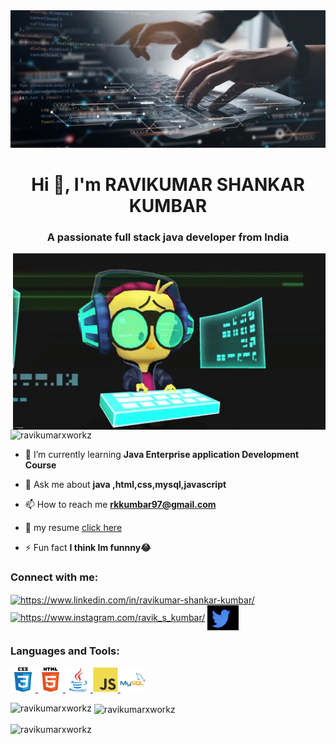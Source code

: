 <img src=https://github.com/ravikumarxworkz/my_resume/blob/main/BANNER.jpg alt="logo" height="220" width="1500">

<h1 align="center">Hi 👋, I'm RAVIKUMAR SHANKAR KUMBAR</h1>
<h3 align="center">A passionate full stack java developer from India</h3>

<img align="right" alt="coding" width="500" src="https://github.com/ravikumarxworkz/my_resume/blob/main/github.gif">
<p align="left"> <img src="https://komarev.com/ghpvc/?username=ravikumarxworkz&label=Profile%20views&color=0e75b6&style=flat" alt="ravikumarxworkz" /> </p>

- 🌱 I’m currently learning **Java Enterprise application Development Course**

- 💬 Ask me about **java ,html,css,mysql,javascript**

- 📫 How to reach me **rkkumbar97@gmail.com**
- 📄 my resume <a href="https://github.com/ravikumarxworkz/my_resume/blob/main/RAVIKUMAR%20SK.pdf" target="_blank" rel="noopener noreferrer">click here</a>

- ⚡ Fun fact **I think Im funnny😂**

<h3 align="left">Connect with me:</h3>
<p align="left">
<a href="https://www.linkedin.com/in/ravikumar-shankar-kumbar/" target="blank"><img align="center" src="https://raw.githubusercontent.com/rahuldkjain/github-profile-readme-generator/master/src/images/icons/Social/linked-in-alt.svg" alt="https://www.linkedin.com/in/ravikumar-shankar-kumbar/" height="30" width="40" /></a>
  <a href="https://www.instagram.com/ravik_s_kumbar/" target="blank"><img align="center" src="https://raw.githubusercontent.com/ravikumarxworkz/my_resume/main/instagram-logo.avif" alt="https://www.instagram.com/ravik_s_kumbar/" height="40" width="40" /></a>
   <a href="https://twitter.com/BONDRAVI20/" target="blank"><img align="center" src="https://github.com/ravikumarxworkz/my_resume/blob/main/TIWTTER.jpg" alt="https://twitter.com/BONDRAVI20/" height="40" width="50" /></a>
</p>

<h3 align="left">Languages and Tools:</h3>
<p align="left"> <a href="https://www.w3schools.com/css/" target="_blank" rel="noreferrer"> <img src="https://raw.githubusercontent.com/devicons/devicon/master/icons/css3/css3-original-wordmark.svg" alt="css3" width="40" height="40"/> </a> <a href="https://www.w3.org/html/" target="_blank" rel="noreferrer"> <img src="https://raw.githubusercontent.com/devicons/devicon/master/icons/html5/html5-original-wordmark.svg" alt="html5" width="40" height="40"/> </a> <a href="https://www.java.com" target="_blank" rel="noreferrer"> <img src="https://raw.githubusercontent.com/devicons/devicon/master/icons/java/java-original.svg" alt="java" width="40" height="40"/> </a> <a href="https://developer.mozilla.org/en-US/docs/Web/JavaScript" target="_blank" rel="noreferrer"> <img src="https://raw.githubusercontent.com/devicons/devicon/master/icons/javascript/javascript-original.svg" alt="javascript" width="40" height="40"/> </a> <a href="https://www.mysql.com/" target="_blank" rel="noreferrer"> <img src="https://raw.githubusercontent.com/devicons/devicon/master/icons/mysql/mysql-original-wordmark.svg" alt="mysql" width="40" height="40"/> </a> </p>

<p><img align="left" src="https://github-readme-stats.vercel.app/api/top-langs?username=ravikumarxworkz&show_icons=true&locale=en&layout=compact" alt="ravikumarxworkz" /></p>

<p>&nbsp;<img align="center" src="https://github-readme-stats.vercel.app/api?username=ravikumarxworkz&show_icons=true&locale=en" alt="ravikumarxworkz" /></p>

<p><img align="center" src="https://github-readme-streak-stats.herokuapp.com/?user=ravikumarxworkz&" alt="ravikumarxworkz" /></p>

